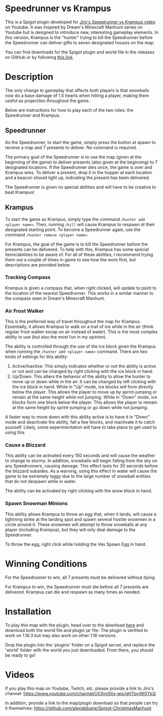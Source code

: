 # Speedrunner vs Krampus

This is a Spigot plugin developed for [Jiro's Speedrunner vs Krampus video](https://www.youtube.com/channel/UCihm5tjx-wqJgHTpyjWGYkQ) on Youtube. It was inspired by Dream's Minecraft Manhunt series on Youtube but is designed to introduce new, interesting gameplay elements. In this version, Krampus is the "hunter" trying to kill the Speedrunner before the Speedrunner can deliver gifts to seven designated houses on the map.

You can find downloads for the Spigot plugin and world file in the releases on GitHub or by following [this link](https://github.com/alexlabbane/Spigot-ChristmasManhunt/releases/tag/1.0).

# Description

The only change to gameplay that affects both players is that snowballs now do a base damage of 1.5 hearts when hitting a player, making them useful as projectiles throughout the game.

Below are instructions for how to play each of the two roles: the Speedrunner and Krampus.

## Speedrunner

As the Speedrunner, to start the game, simply press the button at spawn to receive a map and 7 presents to deliver. No command is required.

The primary goal of the Speedrunner is to use the map (given at the beginning of the game) to deliver presents (also given at the beginning) to 7 designated locations. If the Speedrunner dies once, the game is over and Krampus wins. To deliver a present, drop it in the hopper at each location and a beacon should light up, indicating the present has been delivered.

The Speedrunner is given no special abilities and will have to be creative to beat Krampus!

## Krampus

To start the game as Krampus, simply type the command `/hunter add <player name>`. Then, running `/kill` will cause Krampus to respawn at their designated starting point. To become a Speedrunner again, use the command `/hunter remove <player name>`.

For Krampus, the goal of the game is to kill the Speedrunner before the presents can be delivered. To help with this, Krampus has some special items/abilities to be aware of. For all of these abilities, I recommend trying them out a couple of times in game to see how the work first, but descriptions are provided below.

### Tracking Compass

Krampus is given a compass that, when right clicked, will update to point to the location of the nearest Speedrunner. This works in a similar manner to the compass seen in Dream's Minecraft Manhunt.

### Air Frost Walker

This is the preferred way of travel throughout the map for Krampus. Essentially, it allows Krampus to walk on a trail of ice while in the air (think regular frost walker excep on air instead of water). This is the most complex ability to use (but also the most fun in my opinion).

The ability is controlled through the use of the ice block given the Krampus when running the `/hunter add <player name>` command. There are two kinds of settings for this ability:

1) Active/Inactive: This simply indicates whether or not the ability is active or not and can be changed by right clicking with the ice block in hand.
2) Up/Down: This alters the behavior of the ability to allow the hunter to move up or down while in the air. It can be changed by left clicking with the ice block in hand.
While in "Up" mode, ice blocks will form directly below the player. This allows the player to move up by sprint-jumping or remain at the same height while not jumping. While in "Down" mode, ice blocks form one block below the player. This allows the player to remain at the same height by sprint-jumping or go down while not jumping.

A faster way to move down with this ability active is to have it in "Down" mode and deactivate the ability, fall a few blocks, and reactivate it to catch yourself. Likely, some experimentation will have to take place to get used to using this.

### Cause a Blizzard

This ability can be activated every 150 seconds and will cause the weather to change to stormy. In addition, snowballs will begin falling from the sky on any Speedrunners, causing damage. This effect lasts for 30 seconds before the blizzard subsides. As a warning, using this effect in water will cause the game to be extremely laggy due to the large number of snowball entities that do not despawn while in water.

The ability can be activated by right clicking with the snow block in hand.

### Spawn Snowman Minions

This ability allows Krampus to throw an egg that, when it lands, will cause a lightning strike at the landing spot and spawn several hostile snowmen in a circle around it. These snowmen will attempt to throw snowballs at any player (including Krampus), but they will only deal damage to the Speedrunner.

To throw the egg, right click while holding the Vex Spawn Egg in hand.

# Winning Conditions

For the Speedrunner to win, all 7 presents must be delivered without dying.

For Krampus to win, the Speedrunner must die before all 7 presents are delivered. Krampus can die and respawn as many times as needed.

# Installation

To play this map with the plugin, head over to the download [here](https://github.com/alexlabbane/Spigot-ChristmasManhunt/releases/tag/1.0) and download both the world file and plugin jar file. The plugin is verified to work on 1.16.3 but may also work on other 1.16 versions.

Drop the plugin into the 'plugins' folder on a Spigot server, and replace the 'world' folder with the world you just downloaded. From there, you should be ready to go!

# Videos

If you play this map on Youtube, Twitch, etc. please provide a link to Jiro's channel: https://www.youtube.com/channel/UCihm5tjx-wqJgHTpyjWGYkQ

In addition, provide a link to the map/plugin download so that people can try it themselves: https://github.com/alexlabbane/Spigot-ChristmasManhunt
